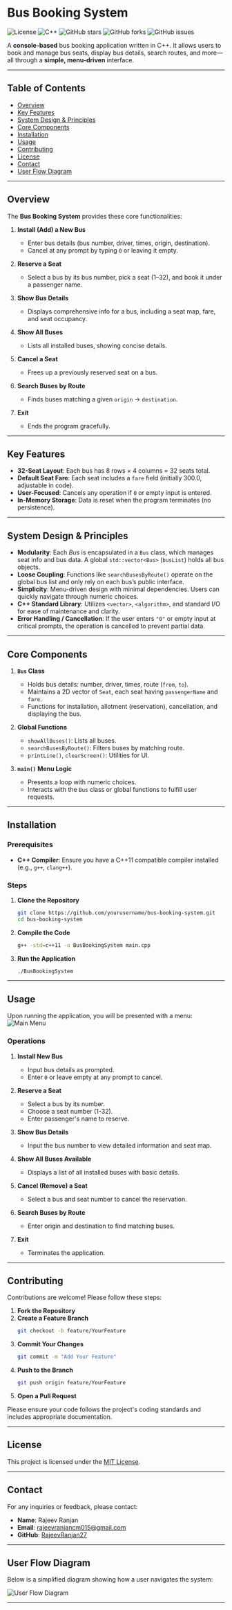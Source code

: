 # **Bus Booking System**

![License](https://img.shields.io/badge/license-MIT-blue.svg)
![C++](https://img.shields.io/badge/language-C++-blue.svg)
![GitHub stars](https://img.shields.io/github/stars/RajeevRanjan27/BusBookingSystemProject)
![GitHub forks](https://img.shields.io/github/forks/RajeevRanjan27/BusBookingSystemProject)
![GitHub issues](https://img.shields.io/github/issues/RajeevRanjan27/BusBookingSystemProject)

A **console-based** bus booking application written in C++. It allows users to book and manage bus seats, display bus details, search routes, and more—all through a **simple, menu-driven** interface.

---

## Table of Contents

- [Overview](#overview)
- [Key Features](#key-features)
- [System Design & Principles](#system-design--principles)
- [Core Components](#core-components)
- [Installation](#installation)
- [Usage](#usage)
- [Contributing](#contributing)
- [License](#license)
- [Contact](#contact)
- [User Flow Diagram](#user-flow-diagram)

---

## Overview

The **Bus Booking System** provides these core functionalities:

1. **Install (Add) a New Bus**
   - Enter bus details (bus number, driver, times, origin, destination).
   - Cancel at any prompt by typing `0` or leaving it empty.

2. **Reserve a Seat**
   - Select a bus by its bus number, pick a seat (1–32), and book it under a passenger name.

3. **Show Bus Details**
   - Displays comprehensive info for a bus, including a seat map, fare, and seat occupancy.

4. **Show All Buses**
   - Lists all installed buses, showing concise details.

5. **Cancel a Seat**
   - Frees up a previously reserved seat on a bus.

6. **Search Buses by Route**
   - Finds buses matching a given `origin` → `destination`.

7. **Exit**
   - Ends the program gracefully.

---

## Key Features

- **32-Seat Layout**: Each bus has 8 rows × 4 columns = 32 seats total.
- **Default Seat Fare**: Each seat includes a `fare` field (initially 300.0, adjustable in code).
- **User-Focused**: Cancels any operation if `0` or empty input is entered.
- **In-Memory Storage**: Data is reset when the program terminates (no persistence).

---

## System Design & Principles

- **Modularity**: Each *Bus* is encapsulated in a `Bus` class, which manages seat info and bus data. A global `std::vector<Bus>` (`busList`) holds all bus objects.
- **Loose Coupling**: Functions like `searchBusesByRoute()` operate on the global bus list and only rely on each bus’s public interface.
- **Simplicity**: Menu-driven design with minimal dependencies. Users can quickly navigate through numeric choices.
- **C++ Standard Library**: Utilizes `<vector>`, `<algorithm>`, and standard I/O for ease of maintenance and clarity.
- **Error Handling / Cancellation**: If the user enters `"0"` or empty input at critical prompts, the operation is cancelled to prevent partial data.

---

## Core Components

1. **`Bus` Class**
   - Holds bus details: number, driver, times, route (`from`, `to`).
   - Maintains a 2D vector of `Seat`, each seat having `passengerName` and `fare`.
   - Functions for installation, allotment (reservation), cancellation, and displaying the bus.

2. **Global Functions**
   - `showAllBuses()`: Lists all buses.
   - `searchBusesByRoute()`: Filters buses by matching route.
   - `printLine()`, `clearScreen()`: Utilities for UI.

3. **`main()` Menu Logic**
   - Presents a loop with numeric choices.
   - Interacts with the `Bus` class or global functions to fulfill user requests.

---

## Installation

### Prerequisites

- **C++ Compiler**: Ensure you have a C++11 compatible compiler installed (e.g., `g++`, `clang++`).

### Steps

1. **Clone the Repository**
    ```bash
    git clone https://github.com/yourusername/bus-booking-system.git
    cd bus-booking-system
    ```

2. **Compile the Code**
    ```bash
    g++ -std=c++11 -o BusBookingSystem main.cpp
    ```

3. **Run the Application**
    ```bash
    ./BusBookingSystem
    ```

---

## Usage

Upon running the application, you will be presented with a menu:
![Main Menu](./assets/menu.png)


### Operations

1. **Install New Bus**
   - Input bus details as prompted.
   - Enter `0` or leave empty at any prompt to cancel.

2. **Reserve a Seat**
   - Select a bus by its number.
   - Choose a seat number (1-32).
   - Enter passenger's name to reserve.

3. **Show Bus Details**
   - Input the bus number to view detailed information and seat map.

4. **Show All Buses Available**
   - Displays a list of all installed buses with basic details.

5. **Cancel (Remove) a Seat**
   - Select a bus and seat number to cancel the reservation.

6. **Search Buses by Route**
   - Enter origin and destination to find matching buses.

7. **Exit**
   - Terminates the application.

---

## Contributing

Contributions are welcome! Please follow these steps:

1. **Fork the Repository**
2. **Create a Feature Branch**
    ```bash
    git checkout -b feature/YourFeature
    ```
3. **Commit Your Changes**
    ```bash
    git commit -m "Add Your Feature"
    ```
4. **Push to the Branch**
    ```bash
    git push origin feature/YourFeature
    ```
5. **Open a Pull Request**

Please ensure your code follows the project's coding standards and includes appropriate documentation.

---

## License

This project is licensed under the [MIT License](LICENSE).

---

## Contact

For any inquiries or feedback, please contact:

- **Name**: Rajeev Ranjan
- **Email**: rajeevranjancm015@gmail.com
- **GitHub**: [RajeevRanjan27](https://github.com/RajeevRanjan27)

---

## User Flow Diagram

Below is a simplified diagram showing how a user navigates the system:

![User Flow Diagram](./assets/user-flow-diagram.png)

---


